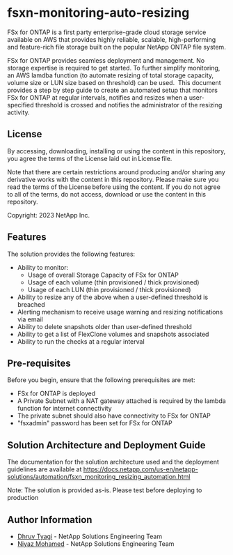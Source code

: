 # fsxn-monitoring-auto-resizing
FSx for ONTAP is a first party enterprise-grade cloud storage service available on AWS that provides highly reliable, scalable, high-performing and feature-rich file storage built on the popular NetApp ONTAP file system. 

FSx for ONTAP provides seamless deployment and management. No storage expertise is required to get started. To further simplify monitoring, an AWS lamdba function (to automate resizing of total storage capacity, volume size or LUN size based on threshold) can be used.  This document provides a step by step guide to create an automated setup that monitors FSx for ONTAP at regular intervals, notifies and resizes when a user-specified threshold is crossed and notifies the administrator of the resizing activity. 

## License
By accessing, downloading, installing or using the content in this repository, you agree the terms of the License laid out in License file.

Note that there are certain restrictions around producing and/or sharing any derivative works with the content in this repository. Please make sure you read the terms of the License before using the content. If you do not agree to all of the terms, do not access, download or use the content in this repository.

Copyright: 2023 NetApp Inc.

## Features
The solution provides the following features:

* Ability to monitor:
  * Usage of overall Storage Capacity of FSx for ONTAP
  * Usage of each volume (thin provisioned / thick provisioned)
  * Usage of each LUN (thin provisioned / thick provisioned)
* Ability to resize any of the above when a user-defined threshold is breached
* Alerting mechanism to receive usage warning and resizing notifications via email
* Ability to delete snapshots older than user-defined threshold
* Ability to get a list of FlexClone volumes and snapshots associated
* Ability to run the checks at a regular interval

## Pre-requisites
Before you begin, ensure that the following prerequisites are met: 

* FSx for ONTAP is deployed
* A Private Subnet with a NAT gateway attached is required by the lambda function for internet connectivity
* The private subnet should also have connectivity to FSx for ONTAP
* "fsxadmin" password has been set for FSx for ONTAP



## Solution Architecture and Deployment Guide
The documentation for the solution architecture used and the deployment guidelines are available at https://docs.netapp.com/us-en/netapp-solutions/automation/fsxn_monitoring_resizing_automation.html

Note: The solution is provided as-is. Please test before deploying to production

## Author Information

- [Dhruv Tyagi](mailto:dhruv.tyagi@netapp.com) - NetApp Solutions Engineering Team
- [Niyaz Mohamed](mailto:niyaz.mohamed@netapp.com) - NetApp Solutions Engineering Team
